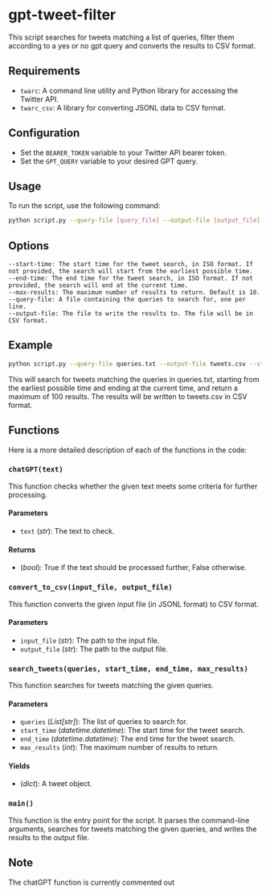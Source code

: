 # gpt-tweet-filter
This script searches for tweets matching a list of queries, filter them according to a yes or no gpt query and converts the results to CSV format.

## Requirements

- `twarc`: A command line utility and Python library for accessing the Twitter API.
- `twarc_csv`: A library for converting JSONL data to CSV format.

## Configuration

- Set the `BEARER_TOKEN` variable to your Twitter API bearer token.
- Set the `GPT_QUERY` variable to your desired GPT query.

## Usage

To run the script, use the following command:

```bash
python script.py --query-file [query_file] --output-file [output_file]
```

## Options

    --start-time: The start time for the tweet search, in ISO format. If not provided, the search will start from the earliest possible time.
    --end-time: The end time for the tweet search, in ISO format. If not provided, the search will end at the current time.
    --max-results: The maximum number of results to return. Default is 10.
    --query-file: A file containing the queries to search for, one per line.
    --output-file: The file to write the results to. The file will be in CSV format.
    
  ## Example
  ```bash
  python script.py --query-file queries.txt --output-file tweets.csv --start-time "2022-12-13"--end-time "2022-12-18" --max-results 100
  ```
This will search for tweets matching the queries in queries.txt, starting from the earliest possible time and ending at the current time, and return a maximum of 100 results. The results will be written to tweets.csv in CSV format.


## Functions
Here is a more detailed description of each of the functions in the code:

### `chatGPT(text)`

This function checks whether the given text meets some criteria for further processing.

#### Parameters

- `text` (_str_): The text to check.

#### Returns

- (_bool_): True if the text should be processed further, False otherwise.

### `convert_to_csv(input_file, output_file)`

This function converts the given input file (in JSONL format) to CSV format.

#### Parameters

- `input_file` (_str_): The path to the input file.
- `output_file` (_str_): The path to the output file.

### `search_tweets(queries, start_time, end_time, max_results)`

This function searches for tweets matching the given queries.

#### Parameters

- `queries` (_List[str]_): The list of queries to search for.
- `start_time` (_datetime.datetime_): The start time for the tweet search.
- `end_time` (_datetime.datetime_): The end time for the tweet search.
- `max_results` (_int_): The maximum number of results to return.

#### Yields

- (_dict_): A tweet object.

### `main()`

This function is the entry point for the script. It parses the command-line arguments, searches for tweets matching the given queries, and writes the results to the output file.


## Note

The chatGPT function is currently commented out
